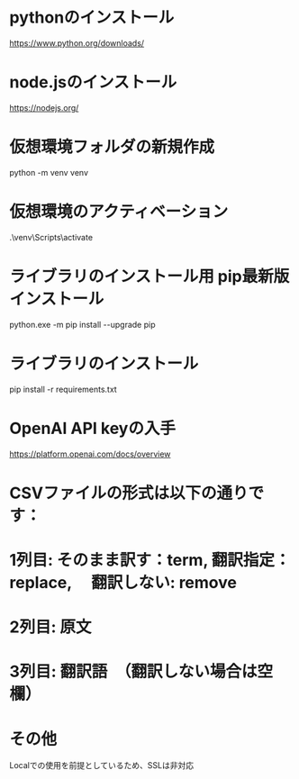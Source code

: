 # pythonのインストール
https://www.python.org/downloads/

# node.jsのインストール
https://nodejs.org/

# 仮想環境フォルダの新規作成
python -m venv venv

# 仮想環境のアクティベーション
.\venv\Scripts\activate

# ライブラリのインストール用 pip最新版インストール
python.exe -m pip install --upgrade pip

# ライブラリのインストール
pip install -r requirements.txt


# OpenAI API keyの入手
https://platform.openai.com/docs/overview


# CSVファイルの形式は以下の通りです：
# 1列目: そのまま訳す：term,  翻訳指定：replace, 　翻訳しない: remove
# 2列目: 原文
# 3列目: 翻訳語　（翻訳しない場合は空欄）


# その他
Localでの使用を前提としているため、SSLは非対応
